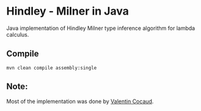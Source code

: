 # Hindley - Milner in Java
Java implementation of Hindley Milner type inference algorithm for lambda calculus.

## Compile

    mvn clean compile assembly:single

## Note:

Most of the implementation was done by [Valentin Cocaud](https://github.com/EmrysMyrddin).
